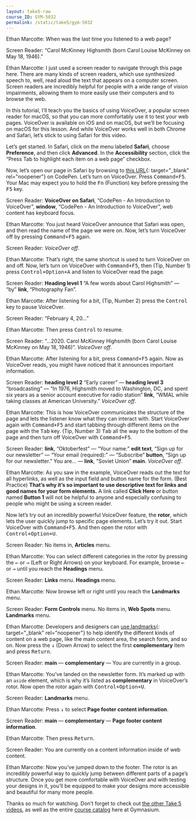 ```yaml
---
layout: take5-raw
course_ID: GYM-5032
permalink: /static/take5/gym-5032
---
```


Ethan Marcotte: When was the last time you listened to a web page?

Screen Reader: “Carol McKinney Highsmith (born Carol Louise McKinney on May 18, 1946).”

Ethan Marcotte: I just used a screen reader to navigate through this page here. There are many kinds of screen readers, which use synthesized speech to, well, read aloud the text that appears on a computer screen. Screen readers are incredibly helpful for people with a wide range of vision impairments, allowing them to more easily use their computers and to browse the web.

In this tutorial, I’ll teach you the basics of using VoiceOver, a popular screen reader for macOS, so that you can more comfortably use it to test your web pages. VoiceOver is available on iOS and on macOS, but we’ll be focusing on macOS for this lesson. And while VoiceOver works well in both Chrome and Safari, let’s stick to using Safari for this video.

Let’s get started. In Safari, click on the menu labeled **Safari**, choose **Preference**, and then click **Advanced**. In the **Accessibility** section, click the “Press Tab to highlight each item on a web page” checkbox.

Now, let’s open our page in Safari by browsing to [this URL][1]{: target="_blank" rel="noopener"} on CodePen. Let’s turn on VoiceOver. Press <kbd><kbd>Command</kbd>+<kbd>F5</kbd></kbd>. Your Mac may expect you to hold the <kbd>Fn</kbd> (Function) key before pressing the <kbd>F5</kbd> key.

Screen Reader: **VoiceOver on Safari**, “CodePen - An Introduction to VoiceOver”, **window**, “CodePen - An Introduction to VoiceOver”, web content has keyboard focus.

Ethan Marcotte: You just heard VoiceOver announce that Safari was open, and then read the name of the page we were on. Now, let’s turn VoiceOver off by pressing <kbd><kbd>Command</kbd>+<kbd>F5</kbd></kbd> again.

Screen Reader: *VoiceOver off*.

Ethan Marcotte: That’s right, the same shortcut is used to turn VoiceOver on and off. Now, let’s turn on VoiceOver with <kbd><kbd>Command</kbd>+<kbd>F5</kbd></kbd>, then (Tip, Number 1) press <kbd><kbd>Control</kbd>+<kbd>Option</kbd>+<kbd>A</kbd></kbd> and listen to VoiceOver read the page.

Screen Reader: **Heading level 1** “A few words about Carol Highsmith” — “by” **link**, “Photography Fan”.

Ethan Marcotte: After listening for a bit, (Tip, Number 2) press the <kbd>Control</kbd> key to pause VoiceOver.

Screen Reader: “February 4, 20…”

Ethan Marcotte: Then press <kbd>Control</kbd> to resume.

Screen Reader: “…2020. Carol McKinney Highsmith (born Carol Louise McKinney on May 18, 1946)”. *VoiceOver off*.

Ethan Marcotte: After listening for a bit, press <kbd><kbd>Command</kbd>+<kbd>F5</kbd></kbd> again. Now as VoiceOver reads, you might have noticed that it announces important information.

Screen Reader: **heading level 2** “Early career” — **heading level 3** “broadcasting” — “In 1976, Highsmith moved to Washington, DC, and spent six years as a senior account executive for radio station” **link**, “WMAL while taking classes at American University.” *VoiceOver off*.

Ethan Marcotte: This is how VoiceOver communicates the structure of the page and lets the listener know what they can interact with. Start VoiceOver again with <kbd><kbd>Command</kbd>+<kbd>F5</kbd></kbd> and start tabbing through different items on the page with the <kbd>Tab</kbd> key. (Tip, Number 3) <kbd>Tab</kbd> all the way to the bottom of the page and then turn off VoiceOver with <kbd><kbd>Command</kbd>+<kbd>F5</kbd></kbd>.

Screen Reader: **link**, “Oktoberfest” — “Your name:” **edit text**, “Sign up for our newsletter” — “Your email (required):” — “Subscribe” **button**, “Sign up for our newsletter.” You are…  — **link**, “Soviet Union” **main**. *VoiceOver off*.

Ethan Marcotte: As you saw in the example, VoiceOver reads out the text for all hyperlinks, as well as the input field and button name for the form. (Best Practice) **That’s why it’s so important to use descriptive text for links and good names for your form elements.** A link called **Click Here** or button named **Button 1** will not be helpful to anyone and especially confusing to people who might be using a screen reader.

Now let’s try out an incredibly powerful VoiceOver feature, the **rotor**, which lets the user quickly jump to specific page elements. Let’s try it out. Start VoiceOver with <kbd><kbd>Command</kbd>+<kbd>F5</kbd></kbd>. And then open the rotor with <kbd><kbd>Control</kbd>+<kbd>Option</kbd>+<kbd>U</kbd></kbd>.

Screen Reader: No items in, **Articles** menu.

Ethan Marcotte: You can select different categories in the rotor by pressing the <kbd>←</kbd> or <kbd>→</kbd> (Left or Right Arrows) on your keyboard. For example, browse <kbd>←</kbd> or <kbd>→</kbd> until you reach the **Headings** menu.

Screen Reader: **Links** menu. **Headings** menu.

Ethan Marcotte: Now browse left or right until you reach the **Landmarks** menu.

Screen Reader: **Form Controls** menu. No items in, **Web Spots** menu. **Landmarks** menu.

Ethan Marcotte: Developers and designers can [use landmarks][2]{: target="_blank" rel="noopener"} to help identify the different kinds of content on a web page, like the main content area, the search form, and so on. Now press the <kbd>↓</kbd> (Down Arrow) to select the first **complementary** item and press <kbd>Return</kbd>.

Screen Reader: **main** — **complementary** — You are currently in a group.

Ethan Marcotte: You’ve landed on the newsletter form. It’s marked up with an `aside` element, which is why it’s listed as **complementary** in VoiceOver’s rotor. Now open the rotor again with <kbd><kbd>Control</kbd>+<kbd>Option</kbd>+<kbd>U</kbd></kbd>.

Screen Reader: **Landmarks** menu.

Ethan Marcotte: Press <kbd>↓</kbd> to select **Page footer content information**.

Screen Reader: **main** — **complementary** — **Page footer content information**.

Ethan Marcotte: Then press <kbd>Return</kbd>.

Screen Reader: You are currently on a content information inside of web content.

Ethan Marcotte: Now you’ve jumped down to the footer. The rotor is an incredibly powerful way to quickly jump between different parts of a page’s structure. Once you get more comfortable with VoiceOver and with testing your designs in it, you’ll be equipped to make your designs more accessible and beautiful for many more people.

Thanks so much for watching. Don’t forget to check out [the other Take 5 videos][3], as well as the entire [course catalog][4] here at Gymnasium.

[1]: https://cdpn.io/eYpGVvJ
[2]: https://a11yproject.com/posts/aria-landmark-roles/
[3]: https://thegymnasium.com/take5
[4]: https://thegymnasium.com/courses
